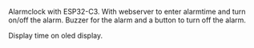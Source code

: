 Alarmclock with ESP32-C3. With webserver to enter alarmtime and turn on/off the alarm. Buzzer for the alarm and a button to turn off the alarm.

Display time on oled display.
